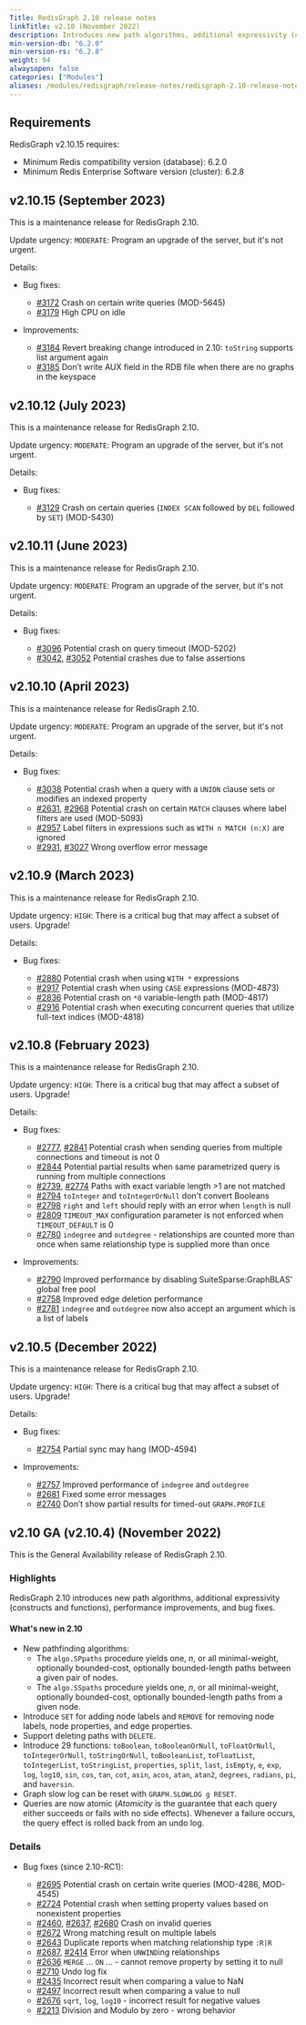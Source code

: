 ```yaml
---
Title: RedisGraph 2.10 release notes
linkTitle: v2.10 (November 2022)
description: Introduces new path algorithms, additional expressivity (constructs and functions), performance improvements, and bug fixes.
min-version-db: "6.2.0"
min-version-rs: "6.2.8"
weight: 94
alwaysopen: false
categories: ["Modules"]
aliases: /modules/redisgraph/release-notes/redisgraph-2.10-release-notes/
---
```

## Requirements

RedisGraph v2.10.15 requires:

- Minimum Redis compatibility version (database): 6.2.0
- Minimum Redis Enterprise Software version (cluster): 6.2.8

## v2.10.15 (September 2023)

This is a maintenance release for RedisGraph 2.10.

Update urgency: `MODERATE`: Program an upgrade of the server, but it's not urgent.

Details:

- Bug fixes:

  - [#3172](https://github.com/RedisGraph/RedisGraph/pull/3172) Crash on certain write queries (MOD-5645)
  - [#3179](https://github.com/RedisGraph/RedisGraph/pull/3179) High CPU on idle

- Improvements:

  - [#3184](https://github.com/RedisGraph/RedisGraph/pull/3184) Revert breaking change introduced in 2.10: `toString` supports list argument again
  - [#3185](https://github.com/RedisGraph/RedisGraph/pull/3185) Don’t write AUX field in the RDB file when there are no graphs in the keyspace

## v2.10.12 (July 2023)

This is a maintenance release for RedisGraph 2.10.

Update urgency: `MODERATE`: Program an upgrade of the server, but it's not urgent.

Details:

- Bug fixes:

  - [#3129](https://github.com/RedisGraph/RedisGraph/pull/3129) Crash on certain queries (`INDEX SCAN` followed by `DEL` followed by `SET`) (MOD-5430)

## v2.10.11 (June 2023)

This is a maintenance release for RedisGraph 2.10.

Update urgency: `MODERATE`: Program an upgrade of the server, but it's not urgent.

Details:

- Bug fixes:

  - [#3096](https://github.com/RedisGraph/RedisGraph/pull/3096) Potential crash on query timeout (MOD-5202)
  - [#3042](https://github.com/RedisGraph/RedisGraph/issues/3042), [#3052](https://github.com/RedisGraph/RedisGraph/issues/3052) Potential crashes due to false assertions

## v2.10.10 (April 2023)

This is a maintenance release for RedisGraph 2.10.

Update urgency: `MODERATE`: Program an upgrade of the server, but it's not urgent.

Details:

- Bug fixes:

  - [#3038](https://github.com/RedisGraph/RedisGraph/issues/3038) Potential crash when a query with a `UNION` clause sets or modifies an indexed property
  - [#2631](https://github.com/RedisGraph/RedisGraph/issues/2631), [#2968](https://github.com/RedisGraph/RedisGraph/issues/2968) Potential crash on certain `MATCH` clauses where label filters are used (MOD-5093)
  - [#2957](https://github.com/RedisGraph/RedisGraph/issues/2957) Label filters in expressions such as `WITH n MATCH (n:X)` are ignored
  - [#2931](https://github.com/RedisGraph/RedisGraph/issues/2931), [#3027](https://github.com/RedisGraph/RedisGraph/issues/3027) Wrong overflow error message

## v2.10.9 (March 2023)

This is a maintenance release for RedisGraph 2.10.

Update urgency: `HIGH`: There is a critical bug that may affect a subset of users. Upgrade!

Details:

- Bug fixes:

  - [#2880](https://github.com/RedisGraph/RedisGraph/issues/2880) Potential crash when using `WITH *` expressions
  - [#2917](https://github.com/RedisGraph/RedisGraph/issues/2917) Potential crash when using `CASE` expressions (MOD-4873)
  - [#2836](https://github.com/RedisGraph/RedisGraph/issues/2836) Potential crash on `*0` variable-length path (MOD-4817)
  - [#2916](https://github.com/RedisGraph/RedisGraph/issues/2916) Potential crash when executing concurrent queries that utilize full-text indices (MOD-4818)

## v2.10.8 (February 2023)

This is a maintenance release for RedisGraph 2.10.

Update urgency: `HIGH`: There is a critical bug that may affect a subset of users. Upgrade!

Details:

- Bug fixes:

  - [#2777](https://github.com/RedisGraph/RedisGraph/issues/2777), [#2841](https://github.com/RedisGraph/RedisGraph/issues/2841) Potential crash when sending queries from multiple connections and timeout is not 0
  - [#2844](https://github.com/RedisGraph/RedisGraph/issues/2844) Potential partial results when same parametrized query is running from multiple connections
  - [#2739](https://github.com/RedisGraph/RedisGraph/issues/2739), [#2774](https://github.com/RedisGraph/RedisGraph/issues/2774) Paths with exact variable length >1 are not matched
  - [#2794](https://github.com/RedisGraph/RedisGraph/issues/2794) `toInteger` and `toIntegerOrNull` don't convert Booleans
  - [#2798](https://github.com/RedisGraph/RedisGraph/issues/2798) `right` and `left` should reply with an error when `length` is null
  - [#2809](https://github.com/RedisGraph/RedisGraph/issues/2809) `TIMEOUT_MAX` configuration parameter is not enforced when `TIMEOUT_DEFAULT` is 0
  - [#2780](https://github.com/RedisGraph/RedisGraph/issues/2780) `indegree` and `outdegree` - relationships are counted more than once when same relationship type is supplied more than once

- Improvements:

  - [#2790](https://github.com/RedisGraph/RedisGraph/pull/2790) Improved performance by disabling SuiteSparse:GraphBLAS' global free pool
  - [#2758](https://github.com/RedisGraph/RedisGraph/pull/2758) Improved edge deletion performance
  - [#2781](https://github.com/RedisGraph/RedisGraph/issues/2781) `indegree` and `outdegree` now also accept an argument which is a list of labels

## v2.10.5 (December 2022)

This is a maintenance release for RedisGraph 2.10.

Update urgency: `HIGH`: There is a critical bug that may affect a subset of users. Upgrade!

Details:

- Bug fixes:

  - [#2754](https://github.com/RedisGraph/RedisGraph/pull/2754) Partial sync may hang (MOD-4594)

- Improvements:

  - [#2757](https://github.com/RedisGraph/RedisGraph/pull/2757) Improved performance of `indegree` and `outdegree`
  - [#2681](https://github.com/RedisGraph/RedisGraph/issues/2681) Fixed some error messages
  - [#2740](https://github.com/RedisGraph/RedisGraph/issues/2740) Don’t show partial results for timed-out `GRAPH.PROFILE`

## v2.10 GA (v2.10.4) (November 2022)

This is the General Availability release of RedisGraph 2.10.

### Highlights

RedisGraph 2.10 introduces new path algorithms, additional expressivity (constructs and functions), performance improvements, and bug fixes.

#### What's new in 2.10

- New pathfinding algorithms: 
  - The `algo.SPpaths` procedure yields one, _n_, or all minimal-weight, optionally bounded-cost, optionally bounded-length paths between a given pair of nodes.
  - The `algo.SSpaths` procedure yields one, _n_, or all minimal-weight, optionally bounded-cost, optionally bounded-length paths from a given node.
- Introduce `SET` for adding node labels and `REMOVE` for removing node labels, node properties, and edge properties.
- Support deleting paths with `DELETE`.
- Introduce 29 functions: `toBoolean`, `toBooleanOrNull`, `toFloatOrNull`, `toIntegerOrNull`, `toStringOrNull`, `toBooleanList`, `toFloatList`, `toIntegerList`, `toStringList`, `properties`, `split`, `last`, `isEmpty`, `e`, `exp`, `log`, `log10`, `sin`, `cos`, `tan`, `cot`, `asin`, `acos`, `atan`, `atan2`, `degrees`, `radians`, `pi`, and `haversin`.
- Graph slow log can be reset with `GRAPH.SLOWLOG g RESET`.
- Queries are now atomic (_Atomicity_ is the guarantee that each query either succeeds or fails with no side effects). Whenever a failure occurs, the query effect is rolled back from an undo log.

### Details

- Bug fixes (since 2.10-RC1):

  - [#2695](https://github.com/RedisGraph/RedisGraph/pull/2695) Potential crash on certain write queries (MOD-4286, MOD-4545)
  - [#2724](https://github.com/RedisGraph/RedisGraph/issues/2724) Potential crash when setting property values based on nonexistent properties
  - [#2460](https://github.com/RedisGraph/RedisGraph/issues/2460), [#2637](https://github.com/RedisGraph/RedisGraph/issues/2637), [#2680](https://github.com/RedisGraph/RedisGraph/issues/2680) Crash on invalid queries
  - [#2672](https://github.com/RedisGraph/RedisGraph/issues/2672) Wrong matching result on multiple labels
  - [#2643](https://github.com/RedisGraph/RedisGraph/issues/2643) Duplicate reports when matching relationship type `:R|R`
  - [#2687](https://github.com/RedisGraph/RedisGraph/issues/2687), [#2414](https://github.com/RedisGraph/RedisGraph/issues/2414) Error when `UNWIND`ing relationships
  - [#2636](https://github.com/RedisGraph/RedisGraph/issues/2636) `MERGE` ... `ON` ... - cannot remove property by setting it to null
  - [#2710](https://github.com/RedisGraph/RedisGraph/pull/2710) Undo log fix
  - [#2435](https://github.com/RedisGraph/RedisGraph/issues/2435) Incorrect result when comparing a value to NaN
  - [#2497](https://github.com/RedisGraph/RedisGraph/issues/2497) Incorrect result when comparing a value to null
  - [#2676](https://github.com/RedisGraph/RedisGraph/issues/2676) `sqrt`, `log`, `log10` - incorrect result for negative values
  - [#2213](https://github.com/RedisGraph/RedisGraph/issues/2213) Division and Modulo by zero - wrong behavior
